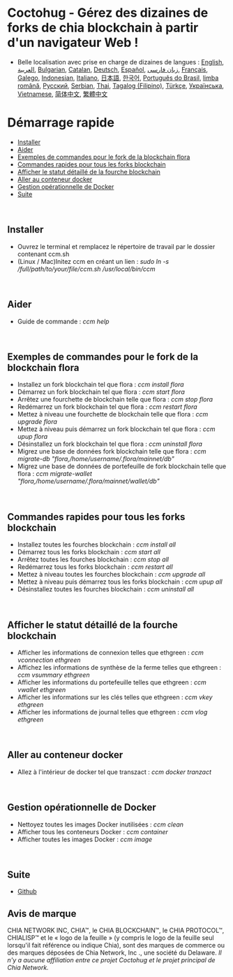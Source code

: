 # Coctohug - Gérez des dizaines de forks de chia blockchain à partir d&#39;un navigateur Web !
- Belle localisation avec prise en charge de dizaines de langues : [English](./ccm_en.md), [العربية](./ccm_ar.md), [Bulgarian](./ccm_bg.md), [Catalan](./ccm_ca.md), [Deutsch](./ccm_de.md), [Español](./ccm_es.md), [زبان فارسی](./ccm_fa.md), [Français](./ccm_fr.md), [Galego](./ccm_gl.md), [Indonesian](./ccm_id.md), [Italiano](./ccm_it.md), [日本語](./ccm_ja.md), [한국어](./ccm_ko.md), [Português do Brasil](./ccm_pt.md), [limba română](./ccm_ro.md), [Русский](./ccm_ru.md), [Serbian](./ccm_sr.md), [Thai](./ccm_th.md), [Tagalog (Filipino)](./ccm_tl.md), [Türkçe](./ccm_tr.md), [Українська](./ccm_uk.md), [Vietnamese](./ccm_vi.md), [简体中文](./ccm_zh-CN.md), [繁體中文](./ccm_zh-TW.md)


# Démarrage rapide
  - [Installer](#ccm-setup)
  - [Aider](#ccm-help)
  - [Exemples de commandes pour le fork de la blockchain flora](#ccm-sample)
  - [Commandes rapides pour tous les forks blockchain](#ccm-all)
  - [Afficher le statut détaillé de la fourche blockchain](#ccm-view)
  - [Aller au conteneur docker](#ccm-docker)
  - [Gestion opérationnelle de Docker](#ccm-docker-manage)
  - [Suite](#ccm-more)
  

<p id="ccm-setup">&nbsp;</p>

## Installer
- Ouvrez le terminal et remplacez le répertoire de travail par le dossier contenant ccm.sh
- (Linux / Mac)Initez ccm en créant un lien : <i>sudo ln -s /full/path/to/your/file/ccm.sh /usr/local/bin/ccm</i>


<p id="ccm-help">&nbsp;</p>

## Aider
- Guide de commande : <i>ccm help</i>


<p id="ccm-sample">&nbsp;</p>

## Exemples de commandes pour le fork de la blockchain flora
- Installez un fork blockchain tel que flora : <i>ccm install flora</i>
- Démarrez un fork blockchain tel que flora : <i>ccm start flora</i>
- Arrêtez une fourchette de blockchain telle que flora : <i>ccm stop flora</i>
- Redémarrez un fork blockchain tel que flora : <i>ccm restart flora</i>
- Mettez à niveau une fourchette de blockchain telle que flora : <i>ccm upgrade flora</i>
- Mettez à niveau puis démarrez un fork blockchain tel que flora : <i>ccm upup flora</i>
- Désinstallez un fork blockchain tel que flora : <i>ccm uninstall flora</i>
- Migrez une base de données fork blockchain telle que flora : <i>ccm migrate-db "flora,/home/username/.flora/mainnet/db"</i>
- Migrez une base de données de portefeuille de fork blockchain telle que flora : <i>ccm migrate-wallet "flora,/home/username/.flora/mainnet/wallet/db"</i>


<p id="ccm-all">&nbsp;</p>

## Commandes rapides pour tous les forks blockchain
- Installez toutes les fourches blockchain : <i>ccm install all</i>
- Démarrez tous les forks blockchain : <i>ccm start all</i>
- Arrêtez toutes les fourches blockchain : <i>ccm stop all</i>
- Redémarrez tous les forks blockchain : <i>ccm restart all</i>
- Mettez à niveau toutes les fourches blockchain : <i>ccm upgrade all</i>
- Mettez à niveau puis démarrez tous les forks blockchain : <i>ccm upup all</i>
- Désinstallez toutes les fourches blockchain : <i>ccm uninstall all</i>


<p id="ccm-view">&nbsp;</p>

## Afficher le statut détaillé de la fourche blockchain
- Afficher les informations de connexion telles que ethgreen : <i>ccm vconnection ethgreen</i>
- Affichez les informations de synthèse de la ferme telles que ethgreen : <i>ccm vsummary ethgreen</i>
- Afficher les informations du portefeuille telles que ethgreen : <i>ccm vwallet ethgreen</i>
- Afficher les informations sur les clés telles que ethgreen : <i>ccm vkey ethgreen</i>
- Afficher les informations de journal telles que ethgreen : <i>ccm vlog ethgreen</i>


<p id="ccm-docker">&nbsp;</p>

## Aller au conteneur docker
- Allez à l&#39;intérieur de docker tel que transzact : <i>ccm docker tranzact</i>


<p id="ccm-docker-manage">&nbsp;</p>

## Gestion opérationnelle de Docker
- Nettoyez toutes les images Docker inutilisées : <i>ccm clean</i>
- Afficher tous les conteneurs Docker : <i>ccm container</i>
- Afficher toutes les images Docker : <i>ccm image</i>


<p id="ccm-more">&nbsp;</p>

## Suite
- [Github](https://github.com/raingggg/coctohug-manager)

## Avis de marque
CHIA NETWORK INC, CHIA™, le CHIA BLOCKCHAIN™, le CHIA PROTOCOL™, CHIALISP™ et le « logo de la feuille » (y compris le logo de la feuille seul lorsqu&#39;il fait référence ou indique Chia), sont des marques de commerce ou des marques déposées de Chia Network, Inc ., une société du Delaware. *Il n&#39;y a aucune affiliation entre ce projet Coctohug et le projet principal de Chia Network.*
 
 
 
 

